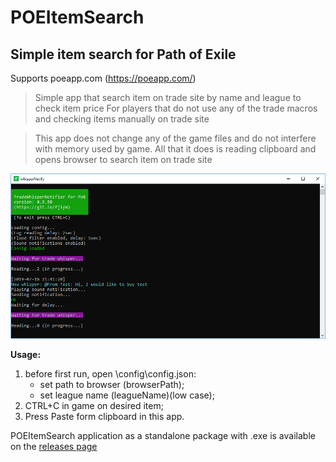 # POEItemSearch

## Simple item search for Path of Exile
Supports poeapp.com (https://poeapp.com/)

> Simple app that search item on trade site by name and league to check item price
> For players that do not use any of the trade macros and checking items manually on trade site

> This app does not change any of the game files and do not interfere with memory used by game. All that it does is reading clipboard and opens browser to search item on trade site

![alt text](https://github.com/Doberm4n/POETradeWhisperNotifier/blob/master/res/screenshot.png)

**Usage:** 
1. before first run, open \config\config.json:
   - set path to browser (browserPath);
   - set league name (leagueName)(low case);
2. CTRL+C in game on desired item;
3. Press Paste form clipboard in this app.


POEItemSearch application as a standalone package with .exe is available on the [releases page](https://github.com/Doberm4n/POEItemSearch/releases/latest)


